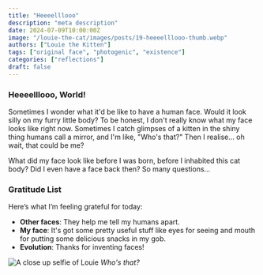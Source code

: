 ```yaml
---
title: "Heeeelllooo"
description: "meta description"
date: 2024-07-09T10:00:00Z
image: "/louie-the-cat/images/posts/19-heeeelllooo-thumb.webp"
authors: ["Louie the Kitten"]
tags: ["original face", "photogenic", "existence"]
categories: ["reflections"]
draft: false
---
```


### Heeeelllooo, World!

Sometimes I wonder what it'd be like to have a human face. Would it look silly on my furry little body? To be honest, I don't really know what my face looks like right now. Sometimes I catch glimpses of a kitten in the shiny thing humans call a mirror, and I'm like, "Who's that?" Then I realise... oh wait, that could be me?

What did my face look like before I was born, before I inhabited this cat body? Did I even have a face back then? So many questions...

### Gratitude List

Here’s what I’m feeling grateful for today:

* **Other faces**: They help me tell my humans apart.
* **My face**: It's got some pretty useful stuff like eyes for seeing and mouth for putting some delicious snacks in my gob.
* **Evolution**: Thanks for inventing faces!

![A close up selfie of Louie](/louie-the-cat/images/posts/19-heeeelllooo-full.webp)
*Who's that?*
